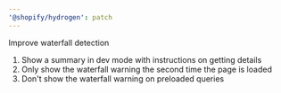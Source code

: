 ```yaml
---
'@shopify/hydrogen': patch
---
```


Improve waterfall detection

1. Show a summary in dev mode with instructions on getting details
2. Only show the waterfall warning the second time the page is loaded
3. Don't show the waterfall warning on preloaded queries
